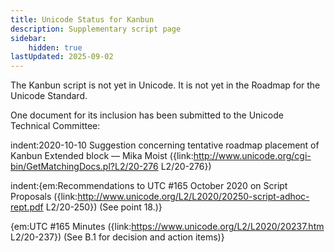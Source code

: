 ```yaml
---
title: Unicode Status for Kanbun
description: Supplementary script page
sidebar:
    hidden: true
lastUpdated: 2025-09-02
---
```


The Kanbun script is not yet in Unicode. It is not yet in the Roadmap for the Unicode Standard.

[comment]: # (end of intro)

[comment]: # (start of blocks)



[comment]: # (end of blocks)

[comment]: # (start of chars)



[comment]: # (end of chars)

[comment]: # (start of rest)

One document for its inclusion has been submitted to the Unicode Technical Committee:

indent:2020-10-10 Suggestion concerning tentative roadmap placement of Kanbun Extended block — Mika Moist ({link:http://www.unicode.org/cgi-bin/GetMatchingDocs.pl?L2/20-276 L2/20-276})

indent:{em:Recommendations to UTC #165 October 2020 on Script Proposals ({link:http://www.unicode.org/L2/L2020/20250-script-adhoc-rept.pdf L2/20-250}) (See point 18.)}

{em:UTC #165 Minutes ({link:https://www.unicode.org/L2/L2020/20237.htm L2/20-237}) (See B.1 for decision and action items)}
